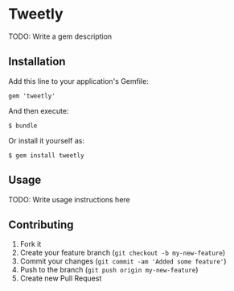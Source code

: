 # Tweetly

TODO: Write a gem description

## Installation

Add this line to your application's Gemfile:

    gem 'tweetly'

And then execute:

    $ bundle

Or install it yourself as:

    $ gem install tweetly

## Usage

TODO: Write usage instructions here

## Contributing

1. Fork it
2. Create your feature branch (`git checkout -b my-new-feature`)
3. Commit your changes (`git commit -am 'Added some feature'`)
4. Push to the branch (`git push origin my-new-feature`)
5. Create new Pull Request
